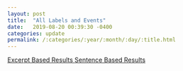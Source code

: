 ```yaml
---
layout: post
title:  "All Labels and Events"
date:   2019-08-20 00:39:30 -0400
categories: update
permalink: /:categories/:year/:month/:day/:title.html
---
```


<a class="post-link" href="/AnalyzeAccountability/results/2019/08/20/all-label-results-excerpts.html">
	Excerpt Based Results
</a>

<a class="post-link" href="/AnalyzeAccountability/results/2019/08/20/all-label-results-excerpts.html">
	Sentence Based Results
</a>
